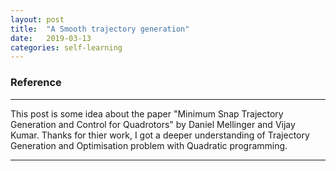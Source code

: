 ```yaml
---
layout: post
title:  "A Smooth trajectory generation"
date:   2019-03-13
categories: self-learning
---
```


### Reference
----------------

This post is some idea about the paper "Minimum Snap Trajectory Generation and Control for Quadrotors" by Daniel Mellinger and Vijay Kumar.
Thanks for thier work, I got a deeper understanding of Trajectory Generation and Optimisation problem with Quadratic programming.

----------------